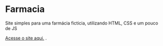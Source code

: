 # Farmacia
Site simples para uma farmácia ficticia, utilizando HTML, CSS e um pouco de JS

[Acesse o site aqui.](https://amandasibeiro.github.io/farmacia/) .
